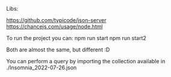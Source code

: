 Libs: 

https://github.com/typicode/json-server
https://chancejs.com/usage/node.html


To run the project you can:
npm run start
npm run start2

Both are almost the same, but different :D

You can perform a query by importing the collection available in ./Insomnia_2022-07-26.json